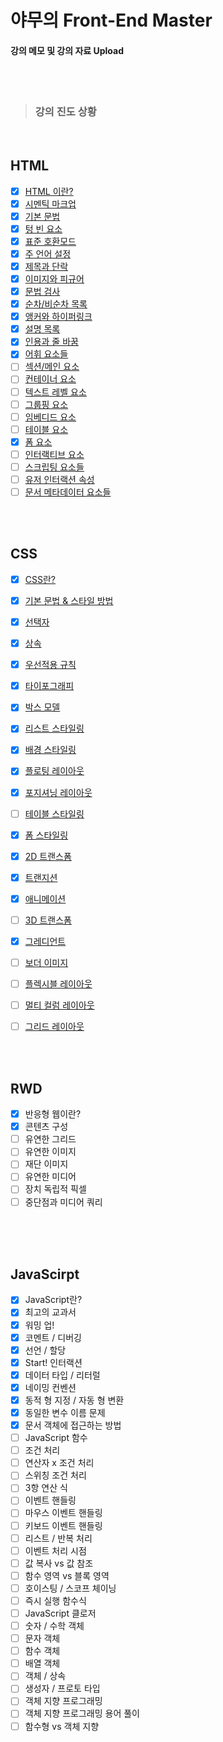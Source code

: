 # 야무의 Front-End Master

#### 강의 메모 및 강의 자료 Upload

<br/>
<br/>

> ### 강의 진도 상황 
<br/>

## HTML

- [x]  [HTML 이란?](https://yamoo9.github.io/front-end-master/lecture/html-index.html)
- [x]  [시멘틱 마크업](https://yamoo9.github.io/front-end-master/lecture/html-semantic-markup.html)
- [x]  [기본 문법](https://yamoo9.github.io/front-end-master/lecture/html-basic-syntax.html)
- [x]  [텅 빈 요소](https://yamoo9.github.io/front-end-master/lecture/html-without-closing-tag.html)
- [x]  [표준 호환모드](https://yamoo9.github.io/front-end-master/lecture/html-dtd-standard-document.html)
- [x]  [주 언어 설정](https://yamoo9.github.io/front-end-master/lecture/html-lang-attribute.html)
- [x]  [제목과 단락](https://yamoo9.github.io/front-end-master/lecture/html-headings-paragraph.html)
- [x]  [이미지와 피규어](https://yamoo9.github.io/front-end-master/lecture/html-image-figure-caption.html)
- [x]  [문법 검사](https://yamoo9.github.io/front-end-master/lecture/html-validation.html)
- [x]  [순차/비순차 목록](https://yamoo9.github.io/front-end-master/lecture/html-lists.html)
- [x]  [앵커와 하이퍼링크](https://yamoo9.github.io/front-end-master/lecture/html-anchor-link.html)
- [x]  [설명 목록](https://yamoo9.github.io/front-end-master/lecture/html-lists-definition.html)
- [x]  [인용과 줄 바꿈](https://yamoo9.github.io/front-end-master/lecture/html-quotation-line-break.html)
- [x]  [어휘 요소들](https://yamoo9.github.io/front-end-master/lecture/html-pharasing.html)
- [ ]  [섹션/메인 요소](https://yamoo9.github.io/front-end-master/lecture/html-pay-section-elements.html)
- [ ]  [컨테이너 요소](https://yamoo9.github.io/front-end-master/lecture/html-pay-container-elements.html)
- [ ]  [텍스트 레벨 요소](https://yamoo9.github.io/front-end-master/lecture/html-pay-text-level-elements.html)
- [ ]  [그룹핑 요소](https://yamoo9.github.io/front-end-master/lecture/html-pay-grouping-elements.html)
- [ ]  [임베디드 요소](https://yamoo9.github.io/front-end-master/lecture/html-pay-embeded-elements.html)
- [ ]  [테이블 요소](https://yamoo9.github.io/front-end-master/lecture/html-pay-tabular-elements.html)
- [x]  [폼 요소](https://yamoo9.github.io/front-end-master/lecture/html-pay-form-elements.html)
- [ ]  [인터랙티브 요소](https://yamoo9.github.io/front-end-master/lecture/html-pay-interactive-elements.html)
- [ ]  [스크립팅 요소들](https://yamoo9.github.io/front-end-master/lecture/html-pay-scripting-elements.html)
- [ ]  [유저 인터랙션 속성](https://yamoo9.github.io/front-end-master/lecture/html-pay-user-interaction-attributes.html)
- [ ]  [문서 메타데이터 요소들](https://yamoo9.github.io/front-end-master/lecture/html-pay-metadata.html)

<br/>
<br/>

## CSS

- [x]  [CSS란?](https://yamoo9.github.io/front-end-master/lecture/css-standards.html)
- [x]  [기본 문법 & 스타일 방법](https://yamoo9.github.io/front-end-master/lecture/css-basic-syntax.html)
- [x]  [선택자](https://yamoo9.github.io/front-end-master/lecture/css-selector.html)
- [x]  [상속](https://yamoo9.github.io/front-end-master/lecture/css-inheritance.html)
- [x]  [우선적용 규칙](https://yamoo9.github.io/front-end-master/lecture/css-cascade-rules.html)
- [x]  [타이포그래피](https://yamoo9.github.io/front-end-master/lecture/css-pay-typography.html)
- [x]  [박스 모델](https://yamoo9.github.io/front-end-master/lecture/css-pay-box-model.html)
- [x]  [리스트 스타일링](https://yamoo9.github.io/front-end-master/lecture/css-pay-list-styling.html)
- [x]  [배경 스타일링](https://yamoo9.github.io/front-end-master/lecture/css-pay-background.html)
- [x]  [플로팅 레이아웃](https://yamoo9.github.io/front-end-master/lecture/css-pay-layout-floating.html)
- [x]  [포지셔닝 레이아웃](https://yamoo9.github.io/front-end-master/lecture/css-pay-layout-positining.html)
- [ ]  [테이블 스타일링](https://yamoo9.github.io/front-end-master/lecture/css-pay-table-styling.html)
- [x]  [폼 스타일링](https://yamoo9.github.io/front-end-master/lecture/css-pay-form-styling.html)
- [x]  [2D 트랜스폼](https://yamoo9.github.io/front-end-master/lecture/css-pay-2d-transform-styling.html)
- [x]  [트랜지션](https://yamoo9.github.io/front-end-master/lecture/css-pay-transition-styling.html)
- [x]  [애니메이션](https://yamoo9.github.io/front-end-master/lecture/css-pay-animation-styling.html)
- [ ]  [3D 트랜스폼](https://yamoo9.github.io/front-end-master/lecture/css-pay-3d-transform-styling.html)
- [x]  [그레디언트](https://yamoo9.github.io/front-end-master/lecture/css-pay-gradients-styling.html)
- [ ]  [보더 이미지](https://yamoo9.github.io/front-end-master/lecture/css-pay-border-image.html)
- [ ]  [플렉시블 레이아웃](https://yamoo9.github.io/front-end-master/lecture/css-pay-flexbox-layout.html)
- [ ]  [멀티 컬럼 레이아웃](https://yamoo9.github.io/front-end-master/lecture/css-pay-multi-column.html)
- [ ]  [그리드 레이아웃](https://yamoo9.github.io/front-end-master/lecture/css-pay-grid-layout.html)


<br/>
<br/>

## RWD
- [x]  반응형 웹이란?
- [x]  콘텐츠 구성
- [ ]  유연한 그리드
- [ ]  유연한 이미지
- [ ]  재단 이미지
- [ ]  유연한 미디어
- [ ]  장치 독립적 픽셀
- [ ]  중단점과 미디어 쿼리

<br/>
<br/>
<br/>

## JavaScirpt
- [x]  JavaScript란?
- [x]  최고의 교과서
- [x]  워밍 업!
- [x]  코멘트 / 디버깅
- [x]  선언 / 할당
- [x]  Start! 인터랙션
- [x]  데이터 타입 / 리터럴
- [x]  네이밍 컨벤션
- [x]  동적 형 지정 / 자동 형 변환
- [x]  동일한 변수 이름 문제
- [x]  문서 객체에 접근하는 방법
- [ ]  JavaScript 함수
- [ ]  조건 처리
- [ ]  연산자 x 조건 처리
- [ ]  스위칭 조건 처리
- [ ]  3항 연산 식
- [ ]  이벤트 핸들링
- [ ]  마우스 이벤트 핸들링
- [ ]  키보드 이벤트 핸들링
- [ ]  리스트 / 반복 처리
- [ ]  이벤트 처리 시점
- [ ]  값 복사 vs 값 참조
- [ ]  함수 영역 vs 블록 영역
- [ ]  호이스팅 / 스코프 체이닝
- [ ]  즉시 실행 함수식
- [ ]  JavaScript 클로저
- [ ]  숫자 / 수학 객체
- [ ]  문자 객체
- [ ]  함수 객체
- [ ]  배열 객체
- [ ]  객체 / 상속
- [ ]  생성자 / 프로토 타입
- [ ]  객체 지향 프로그래밍
- [ ]  객체 지향 프로그래밍 용어 풀이
- [ ]  함수형 vs 객체 지향

<br/>
<br/>
<br/>


